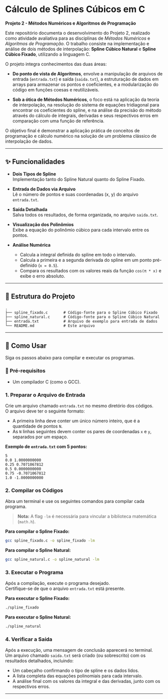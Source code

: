 # Cálculo de Splines Cúbicos em C  
**Projeto 2 - Métodos Numéricos e Algoritmos de Programação**

Este repositório documenta o desenvolvimento do Projeto 2, realizado como atividade avaliativa para as disciplinas de *Métodos Numéricos* e *Algoritmos de Programação*. O trabalho consiste na implementação e análise de dois métodos de interpolação: **Spline Cúbico Natural** e **Spline Cúbico Fixado**, utilizando a linguagem C.

O projeto integra conhecimentos das duas áreas:

- **Do ponto de vista de Algoritmos**, envolve a manipulação de arquivos de entrada (`entrada.txt`) e saída (`saida.txt`), a estruturação de dados em arrays para armazenar os pontos e coeficientes, e a modularização do código em funções coesas e reutilizáveis.

- **Sob a ótica de Métodos Numéricos**, o foco está na aplicação da teoria de interpolação, na resolução do sistema de equações tridiagonal para encontrar os coeficientes do spline, e na análise da precisão do método através do cálculo de integrais, derivadas e seus respectivos erros em comparação com uma função de referência.

O objetivo final é demonstrar a aplicação prática de conceitos de programação e cálculo numérico na solução de um problema clássico de interpolação de dados.

---

## ✨ Funcionalidades

- **Dois Tipos de Spline**  
  Implementação tanto do Spline Natural quanto do Spline Fixado.

- **Entrada de Dados via Arquivo**  
  Lê o número de pontos e suas coordenadas (x, y) do arquivo `entrada.txt`.

- **Saída Detalhada**  
  Salva todos os resultados, de forma organizada, no arquivo `saida.txt`.

- **Visualização dos Polinômios**  
  Exibe a equação do polinômio cúbico para cada intervalo entre os pontos.

- **Análise Numérica**
  - Calcula a integral definida do spline em todo o intervalo.
  - Calcula a primeira e a segunda derivada do spline em um ponto pré-definido (`x = 0.5`).
  - Compara os resultados com os valores reais da função `cos(π * x)` e exibe o erro absoluto.

---

## 📂 Estrutura do Projeto

```
.
├── spline_fixado.c       # Código-fonte para o Spline Cúbico Fixado
├── spline_natural.c      # Código-fonte para o Spline Cúbico Natural
├── entrada.txt           # Arquivo de exemplo para entrada de dados
└── README.md             # Este arquivo
```

---

## 🚀 Como Usar

Siga os passos abaixo para compilar e executar os programas.

### 🔧 Pré-requisitos

- Um compilador C (como o GCC).

### 1. Preparar o Arquivo de Entrada

Crie um arquivo chamado `entrada.txt` no mesmo diretório dos códigos.  
O arquivo deve ter o seguinte formato:

- A primeira linha deve conter um único número inteiro, que é a quantidade de pontos `N`.
- As `N` linhas seguintes devem conter os pares de coordenadas `x` e `y`, separados por um espaço.

**Exemplo de `entrada.txt` com 5 pontos:**

```
5
0.0 1.0000000000
0.25 0.7071067812
0.5 0.0000000000
0.75 -0.7071067812
1.0 -1.0000000000
```

### 2. Compilar os Códigos

Abra um terminal e use os seguintes comandos para compilar cada programa.

> **Nota:** A flag `-lm` é necessária para vincular a biblioteca matemática (`math.h`).

**Para compilar o Spline Fixado:**

```bash
gcc spline_fixado.c -o spline_fixado -lm
```

**Para compilar o Spline Natural:**

```bash
gcc spline_natural.c -o spline_natural -lm
```

### 3. Executar o Programa

Após a compilação, execute o programa desejado.  
Certifique-se de que o arquivo `entrada.txt` está presente.

**Para executar o Spline Fixado:**

```bash
./spline_fixado
```

**Para executar o Spline Natural:**

```bash
./spline_natural
```

### 4. Verificar a Saída

Após a execução, uma mensagem de conclusão aparecerá no terminal.  
Um arquivo chamado `saida.txt` será criado (ou sobrescrito) com os resultados detalhados, incluindo:

- Um cabeçalho confirmando o tipo de spline e os dados lidos.
- A lista completa das equações polinomiais para cada intervalo.
- A análise final com os valores da integral e das derivadas, junto com os respectivos erros.

---
